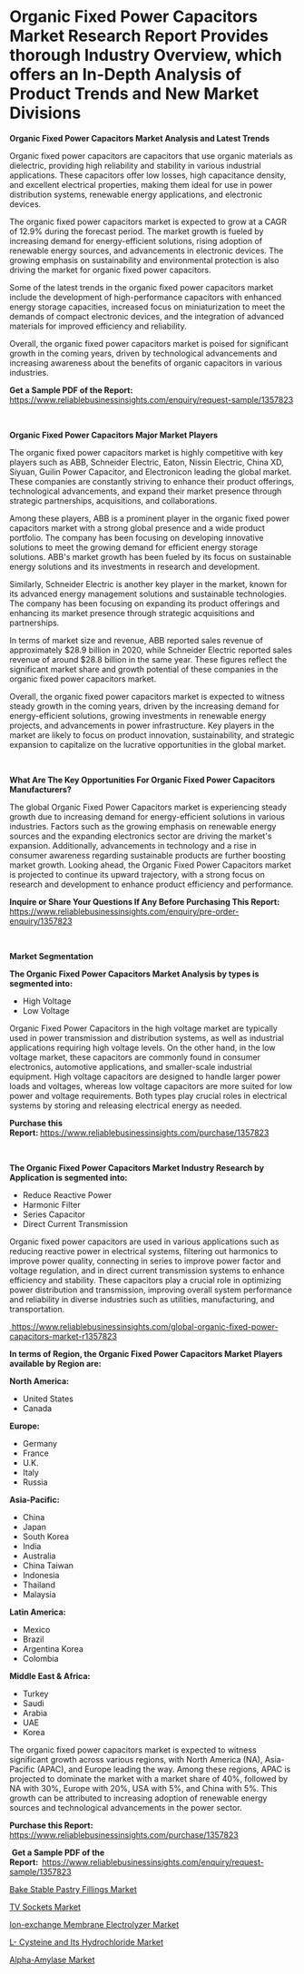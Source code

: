 <p><h1>Organic Fixed Power Capacitors Market Research Report Provides thorough Industry Overview, which offers an In-Depth Analysis of Product Trends and New Market Divisions</h1></p><p><strong>Organic Fixed Power Capacitors Market Analysis and Latest Trends</strong></p>
<p><p>Organic fixed power capacitors are capacitors that use organic materials as dielectric, providing high reliability and stability in various industrial applications. These capacitors offer low losses, high capacitance density, and excellent electrical properties, making them ideal for use in power distribution systems, renewable energy applications, and electronic devices.</p><p>The organic fixed power capacitors market is expected to grow at a CAGR of 12.9% during the forecast period. The market growth is fueled by increasing demand for energy-efficient solutions, rising adoption of renewable energy sources, and advancements in electronic devices. The growing emphasis on sustainability and environmental protection is also driving the market for organic fixed power capacitors.</p><p>Some of the latest trends in the organic fixed power capacitors market include the development of high-performance capacitors with enhanced energy storage capacities, increased focus on miniaturization to meet the demands of compact electronic devices, and the integration of advanced materials for improved efficiency and reliability.</p><p>Overall, the organic fixed power capacitors market is poised for significant growth in the coming years, driven by technological advancements and increasing awareness about the benefits of organic capacitors in various industries.</p></p>
<p><strong>Get a Sample PDF of the Report:&nbsp;</strong> <a href="https://www.reliablebusinessinsights.com/enquiry/request-sample/1357823">https://www.reliablebusinessinsights.com/enquiry/request-sample/1357823</a></p>
<p>&nbsp;</p>
<p><strong>Organic Fixed Power Capacitors Major Market Players</strong></p>
<p><p>The organic fixed power capacitors market is highly competitive with key players such as ABB, Schneider Electric, Eaton, Nissin Electric, China XD, Siyuan, Guilin Power Capacitor, and Electronicon leading the global market. These companies are constantly striving to enhance their product offerings, technological advancements, and expand their market presence through strategic partnerships, acquisitions, and collaborations.</p><p>Among these players, ABB is a prominent player in the organic fixed power capacitors market with a strong global presence and a wide product portfolio. The company has been focusing on developing innovative solutions to meet the growing demand for efficient energy storage solutions. ABB's market growth has been fueled by its focus on sustainable energy solutions and its investments in research and development.</p><p>Similarly, Schneider Electric is another key player in the market, known for its advanced energy management solutions and sustainable technologies. The company has been focusing on expanding its product offerings and enhancing its market presence through strategic acquisitions and partnerships.</p><p>In terms of market size and revenue, ABB reported sales revenue of approximately $28.9 billion in 2020, while Schneider Electric reported sales revenue of around $28.8 billion in the same year. These figures reflect the significant market share and growth potential of these companies in the organic fixed power capacitors market.</p><p>Overall, the organic fixed power capacitors market is expected to witness steady growth in the coming years, driven by the increasing demand for energy-efficient solutions, growing investments in renewable energy projects, and advancements in power infrastructure. Key players in the market are likely to focus on product innovation, sustainability, and strategic expansion to capitalize on the lucrative opportunities in the global market.</p></p>
<p>&nbsp;</p>
<p><strong>What Are The Key Opportunities For Organic Fixed Power Capacitors Manufacturers?</strong></p>
<p><p>The global Organic Fixed Power Capacitors market is experiencing steady growth due to increasing demand for energy-efficient solutions in various industries. Factors such as the growing emphasis on renewable energy sources and the expanding electronics sector are driving the market's expansion. Additionally, advancements in technology and a rise in consumer awareness regarding sustainable products are further boosting market growth. Looking ahead, the Organic Fixed Power Capacitors market is projected to continue its upward trajectory, with a strong focus on research and development to enhance product efficiency and performance.</p></p>
<p><strong>Inquire or Share Your Questions If Any Before Purchasing This Report:</strong> <a href="https://www.reliablebusinessinsights.com/enquiry/pre-order-enquiry/1357823">https://www.reliablebusinessinsights.com/enquiry/pre-order-enquiry/1357823</a></p>
<p>&nbsp;</p>
<p><strong>Market Segmentation</strong></p>
<p><strong>The Organic Fixed Power Capacitors Market Analysis by types is segmented into:</strong></p>
<p><ul><li>High Voltage</li><li>Low Voltage</li></ul></p>
<p><p>Organic Fixed Power Capacitors in the high voltage market are typically used in power transmission and distribution systems, as well as industrial applications requiring high voltage levels. On the other hand, in the low voltage market, these capacitors are commonly found in consumer electronics, automotive applications, and smaller-scale industrial equipment. High voltage capacitors are designed to handle larger power loads and voltages, whereas low voltage capacitors are more suited for low power and voltage requirements. Both types play crucial roles in electrical systems by storing and releasing electrical energy as needed.</p></p>
<p><strong>Purchase this Report:&nbsp;</strong><a href="https://www.reliablebusinessinsights.com/purchase/1357823">https://www.reliablebusinessinsights.com/purchase/1357823</a></p>
<p>&nbsp;</p>
<p><strong>The Organic Fixed Power Capacitors Market Industry Research by Application is segmented into:</strong></p>
<p><ul><li>Reduce Reactive Power</li><li>Harmonic Filter</li><li>Series Capacitor</li><li>Direct Current Transmission</li></ul></p>
<p><p>Organic fixed power capacitors are used in various applications such as reducing reactive power in electrical systems, filtering out harmonics to improve power quality, connecting in series to improve power factor and voltage regulation, and in direct current transmission systems to enhance efficiency and stability. These capacitors play a crucial role in optimizing power distribution and transmission, improving overall system performance and reliability in diverse industries such as utilities, manufacturing, and transportation.</p></p>
<p><a href="https://www.reliablebusinessinsights.com/global-organic-fixed-power-capacitors-market-r1357823">&nbsp;https://www.reliablebusinessinsights.com/global-organic-fixed-power-capacitors-market-r1357823</a></p>
<p><strong>In terms of Region, the Organic Fixed Power Capacitors Market Players available by Region are:</strong></p>
<p>
    <p> <strong> North America: </strong>
        <ul>
            <li>United States</li>
            <li>Canada</li>
        </ul>
        </p> 
    <p> <strong> Europe: </strong>
        <ul>
            <li>Germany</li>
            <li>France</li>
            <li>U.K.</li>
            <li>Italy</li>
            <li>Russia</li>
        </ul>
        </p> 
    <p> <strong> Asia-Pacific: </strong>
        <ul>
            <li>China</li>
            <li>Japan</li>
            <li>South Korea</li>
            <li>India</li>
            <li>Australia</li>
            <li>China Taiwan</li>
            <li>Indonesia</li>
            <li>Thailand</li>
            <li>Malaysia</li>
        </ul>
        </p> 
    <p> <strong> Latin America: </strong>
        <ul>
            <li>Mexico</li>
            <li>Brazil</li>
            <li>Argentina Korea</li>
            <li>Colombia</li>
        </ul>
        </p> 
    <p> <strong> Middle East & Africa: </strong>
        <ul>
            <li>Turkey</li>
            <li>Saudi</li>
            <li>Arabia</li>
            <li>UAE</li>
            <li>Korea</li>
        </ul>
    </p>
    </p>
<p><p>The organic fixed power capacitors market is expected to witness significant growth across various regions, with North America (NA), Asia-Pacific (APAC), and Europe leading the way. Among these regions, APAC is projected to dominate the market with a market share of 40%, followed by NA with 30%, Europe with 20%, USA with 5%, and China with 5%. This growth can be attributed to increasing adoption of renewable energy sources and technological advancements in the power sector.</p></p>
<p><strong>Purchase this Report: </strong><a href="https://www.reliablebusinessinsights.com/purchase/1357823">https://www.reliablebusinessinsights.com/purchase/1357823</a></p>
<p>&nbsp;<strong>Get a Sample PDF of the Report:&nbsp;&nbsp;</strong><a href="https://www.reliablebusinessinsights.com/enquiry/request-sample/1357823">https://www.reliablebusinessinsights.com/enquiry/request-sample/1357823</a></p>
<p><strong></strong></p>
<p><p><a href="https://github.com/riwar777/Market-Research-Report-List-1/blob/main/bake-stable-pastry-fillings-market.md">Bake Stable Pastry Fillings Market</a></p><p><a href="https://issuu.com/reportprime-2/docs/tv-sockets-market-size-2030.pptx">TV Sockets Market</a></p><p><a href="https://medium.com/@ruth.gibson8095/global-ion-exchange-membrane-electrolyzer-market-trends-insights-into-growth-opportunities-and-7ddfb733dc88">Ion-exchange Membrane Electrolyzer Market</a></p><p><a href="https://medium.com/@oliver.rampling568768/l-cysteine-and-its-hydrochloride-market-growth-outlook-from-2024-to-2031-and-it-is-projecting-at-19bbfc9966a2">L- Cysteine and Its Hydrochloride Market</a></p><p><a href="https://github.com/Brown8Reggie/Market-Research-Report-List-1/blob/main/alpha-amylase-market.md">Alpha-Amylase Market</a></p></p>